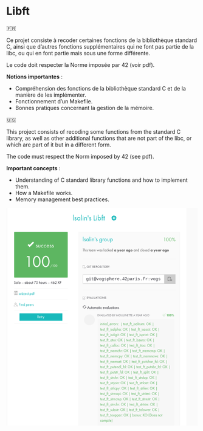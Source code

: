 # Libft

🇫🇷

Ce projet consiste à recoder certaines fonctions de la bibliothèque standard C, ainsi que d’autres fonctions supplémentaires qui ne font pas partie de la libc, ou qui en font partie mais sous une forme différente.

Le code doit respecter la Norme imposée par 42 (voir pdf).

__Notions importantes__ :

* Compréhension des fonctions de la bibliothèque standard C et de la manière de les implémenter.
* Fonctionnement d’un Makefile.
* Bonnes pratiques concernant la gestion de la mémoire.

🇺🇸

This project consists of recoding some functions from the standard C library, as well as other additional functions that are not part of the libc, or which are part of it but in a different form.

The code must respect the Norm imposed by 42 (see pdf).

__Important concepts__ :

* Understanding of C standard library functions and how to implement them.
* How a Makefile works.
* Memory management best practices.

![rating](rating.png)
